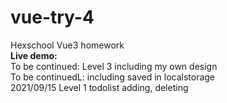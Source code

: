 # vue-try-4
Hexschool Vue3 homework<br>
<strong>Live demo: </strong><br>
To be continued: Level 3 including my own design<br>
To be continuedL: including saved in localstorage<br>
2021/09/15 Level 1 todolist adding, deleting<br>


